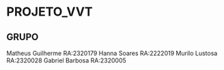 # PROJETO_VVT

GRUPO
-------------------
Matheus Guilherme RA:2320179
Hanna Soares RA:2222019
Murilo Lustosa RA:2320028
Gabriel Barbosa RA:2320005
